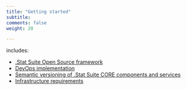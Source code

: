 ```yaml
---
title: "Getting started"
subtitle: 
comments: false
weight: 20

---
```


includes: 

* [.Stat Suite Open Source framework](/getting-started/framework)
* [DevOps implementation](/getting-started/devops)
* [Semantic versioning of .Stat Suite CORE components and services](/getting-started/semantic-version)
* [Infrastructure requirements](/getting-started/infrastructure-requirements)